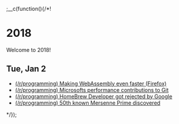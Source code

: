 
;__c(function(){/*!

# 2018

Welcome to 2018!

## Tue, Jan 2


* [(/r/programming) Making WebAssembly even faster (Firefox)](https://www.reddit.com/r/programming/comments/7r2b5y/making_webassembly_even_faster_firefoxs_new/)
* [(/r/programming) Microsofts performance contributions to Git](https://www.reddit.com/r/programming/comments/7qkubr/microsofts_performance_contributions_to_git_in/)
* [(/r/programming) HomeBrew Developer got rejected by Google](https://www.reddit.com/r/programming/comments/7nmwcv/quora_user_asks_why_homebrew_developer_got/)
* [(/r/programming) 50th known Mersenne Prime discovered](https://www.reddit.com/r/programming/comments/7nx57f/50th_known_mersenne_prime_discovered/)

[//]: # (@~|2018|~@)

*/});
